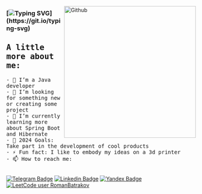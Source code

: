 <img width="350" align="right" alt="Github"
src="https://image.lexica.art/full_jpg/507b4523-12d3-48f6-a869-7c19db0a8445" 
/> 

### [![Typing SVG](https://readme-typing-svg.herokuapp.com?font=Stylish&size=35&duration=5000&pause=3000&color=000000&width=435&height=70&lines=Hi%2C+There+%F0%9F%91%8B+I'am+Roman.)](https://git.io/typing-svg)

## <samp> A little more about me:
<samp>
- 🌱 I’m a Java developer<br>
- 👯 I’m looking for something new or creating some project<br>
- 📖 I’m currently learning more about Spring Boot and Hibernate<br>
- 🎯 2024 Goals: Take part in the development of cool products<br>
- ⚡ Fun fact: I like to embody my ideas on a 3d printer<br>
- 📫 How to reach me:<br><br>
</samp>
  
[![Telegram Badge](https://img.shields.io/badge/Telegram-0088cc?style=flat&logo=Telegram&logoColor=white&link=https://t.me/baterok)](https://t.me/baterok)
[![Linkedin Badge](https://img.shields.io/badge/LinkedIn-0077B5?style=flat&logo=Linkedin&logoColor=white&link=https://www.linkedin.com/in/romanbatrakovjd)](https://www.linkedin.com/in/romanbatrakovjd)
[![Yandex Badge](https://img.shields.io/badge/-Email-yellow?style=flat&logo=Gmail&logoColor=white&href=mailto:batrakov.r.v@yandex.ru)](mailto:batrakov.r.v@yandex.ru)
[![LeetCode user RomanBatrakov](https://img.shields.io/badge/dynamic/json?style=flat&labelColor=black&color=%23ffa116&label=Solved&query=solvedOverTotal&url=https%3A%2F%2Fleetcode-badge.vercel.app%2Fapi%2Fusers%2FRomanBatrakov&logo=leetcode&logoColor=yellow)](https://leetcode.com/RomanBatrakov/)
